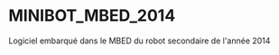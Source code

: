 MINIBOT_MBED_2014
=================

Logiciel embarqué dans le MBED du robot secondaire de l'année 2014
